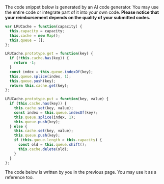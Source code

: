 The code snippet below is generated by an AI code generator.
You may use the entire code or integrate part of it into your own code. 
**Please notice that your reimbursement depends on the quality of your submitted codes.**

```javascript
var LRUCache = function(capacity) {
  this.capacity = capacity;
  this.cache = new Map(); 
  this.queue = []; 
};

LRUCache.prototype.get = function(key) {
  if (!this.cache.has(key)) {
    return -1;
  }
  const index = this.queue.indexOf(key);
  this.queue.splice(index, 1);
  this.queue.push(key);
  return this.cache.get(key);
};

LRUCache.prototype.put = function(key, value) {
  if (this.cache.has(key)) {
    this.cache.set(key, value);
    const index = this.queue.indexOf(key);
    this.queue.splice(index, 1);
    this.queue.push(key);
  } else {
    this.cache.set(key, value);
    this.queue.push(key);
    if (this.queue.length > this.capacity) {
      const old = this.queue.shift(); 
      this.cache.delete(old);
    }
  }
};
```

The code below is written by you in the previous page. You may use it as a reference too. 